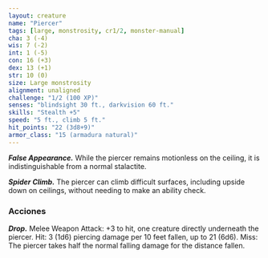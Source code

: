 ```yaml
---
layout: creature
name: "Piercer"
tags: [large, monstrosity, cr1/2, monster-manual]
cha: 3 (-4)
wis: 7 (-2)
int: 1 (-5)
con: 16 (+3)
dex: 13 (+1)
str: 10 (0)
size: Large monstrosity
alignment: unaligned
challenge: "1/2 (100 XP)"
senses: "blindsight 30 ft., darkvision 60 ft."
skills: "Stealth +5"
speed: "5 ft., climb 5 ft."
hit_points: "22 (3d8+9)"
armor_class: "15 (armadura natural)"
---
```


***False Appearance.*** While the piercer remains motionless on the ceiling, it is indistinguishable from a normal stalactite.

***Spider Climb.*** The piercer can climb difficult surfaces, including upside down on ceilings, without needing to make an ability check.

### Acciones

***Drop.*** Melee Weapon Attack: +3 to hit, one creature directly underneath the piercer. Hit: 3 (1d6) piercing damage per 10 feet fallen, up to 21 (6d6). Miss: The piercer takes half the normal falling damage for the distance fallen.